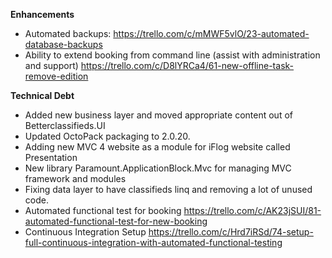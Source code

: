 **Enhancements**

- Automated backups: https://trello.com/c/mMWF5vlO/23-automated-database-backups
- Ability to extend booking from command line (assist with administration and support) https://trello.com/c/D8lYRCa4/61-new-offline-task-remove-edition

**Technical Debt**

- Added new business layer and moved appropriate content out of Betterclassifieds.UI
- Updated OctoPack packaging to 2.0.20.
- Adding new MVC 4 website as a module for iFlog website called Presentation
- New library Paramount.ApplicationBlock.Mvc for managing MVC framework and modules
- Fixing data layer to have classifieds linq and removing a lot of unused code.
- Automated functional test for booking https://trello.com/c/AK23jSUI/81-automated-functional-test-for-new-booking
- Continuous Integration Setup https://trello.com/c/Hrd7iRSd/74-setup-full-continuous-integration-with-automated-functional-testing